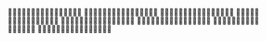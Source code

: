 🤑🤑🤑🤑🤑🤑🤑🤑🤑🤑🤑🤑🤑🤑🤑🤑
🤑🤑🤑🤑🤑🤑🤑🤑🤑🤑🤑🤑🤑🤑🤑🤑
🤑🤑🤑🤑🤑🤑🤑🤑🤑🤑🤑🤑🤑🤑🤑🤑
🤑🤑🤑🤑🤑🤑🤑🤑🤑🤑🤑🤑🤑🤑🤑🤑
🤑🤑🤑🤑🤑🤑🤑🤑🤑🤑🤑🤑🤑🤑🤑🤑
🤑🤑🤑🤑🤑🤑🤑🤑🤑🤑🤑🤑🤑🤑🤑🤑
🤑🤑🤑🤑🤑🤑🤑🤑🤑🤑🤑🤑🤑🤑🤑🤑
🤑🤑🤑🤑🤑🤑🤑🤑🤑🤑🤑🤑🤑🤑🤑🤑
